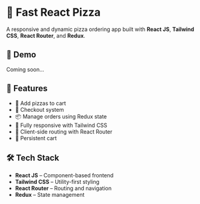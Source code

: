 # 🍕 Fast React Pizza

A responsive and dynamic pizza ordering app built with **React JS**, **Tailwind CSS**, **React Router**, and **Redux**.

## 📸 Demo
<!-- Add a link to a live demo or screenshots if available -->
Coming soon...

## 🚀 Features

- 🛒 Add pizzas to cart
- 🧾 Checkout system
- 📦 Manage orders using Redux state
- 📱 Fully responsive with Tailwind CSS
- 🔄 Client-side routing with React Router
- 💾 Persistent cart

## 🛠️ Tech Stack

- **React JS** – Component-based frontend
- **Tailwind CSS** – Utility-first styling
- **React Router** – Routing and navigation
- **Redux** – State management
